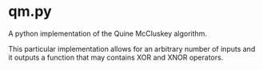qm.py
=====

A python implementation of the Quine McCluskey algorithm.

This particular implementation allows for an arbitrary number of inputs and it outputs a function that may contains XOR and XNOR operators.
